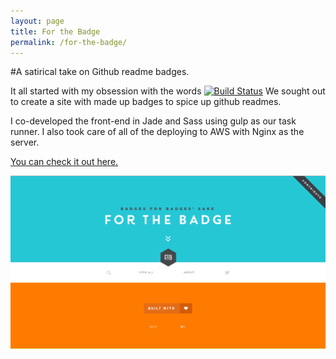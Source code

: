 ```yaml
---
layout: page
title: For the Badge
permalink: /for-the-badge/
---
```


#A satirical take on Github readme badges.

It all started with my obsession with the words [![Build Status](https://travis-ci.org/rails/rails.svg?branch=master)](https://travis-ci.org/rails/rails) We sought out to create a site with made up badges to spice up github readmes.

I co-developed the front-end in Jade and Sass using gulp as our task runner. I also took care of all of the deploying to AWS with Nginx as the server.

[You can check it out here.](http://forthebadge.com/)

<a href="http://forthebadge.com">
  <img src="/assets/work/for-the-badge.png">
</a>
